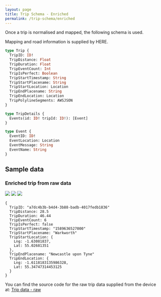 ```yaml
---
layout: page
title: Trip Schema - Enriched
permalink: /trip-schema/enriched
---
```


Once a trip is normalised and mapped, the following schema is used. 

Mapping and road information is supplied by HERE. 

```graphql
type Trip {
  TripID: ID!
  TripDistance: Float
  TripDuration: Float
  TripEventCount: Int
  TripIsPerfect: Boolean
  TripStartTimestamp: String
  TripStartPlacename: String
  TripStartLocation: Location
  TripEndPlacename: String
  TripEndLocation: Location
  TripPolylineSegments: AWSJSON
}

type TripDetails {
  Events(id: ID! tripId: ID!): [Event]
}

type Event {
  EventID: ID!
  EventLocation: Location
  EventMessage: String
  EventName: String
}

```

<h2>Sample data</h2>

<h3>Enriched trip from raw data</h3>

<img src="/img/app1.png" class="app" />
<img src="/img/app2.png" class="app" />
<img src="/img/app3.png" class="app" />

```
{
  TripID: "a7dc4b3b-b4d4-3b88-badb-4017fedb1836"
  TripDistance: 28.5
  TripDuration: 46.44
  TripEventCount: 6
  TripIsPerfect: false
  TripStartTimestamp: "1589636527000"
  TripStartPlacename: "Warkworth"
  TripStartLocation: {
    Lng: -1.63081837,
    Lat: 55.02681351
  },
  TripEndPlacename: "Newcastle upon Tyne"
  TripEndLocation: {
    Lng: -1.6118183135986328,
    Lat: 55.34747314453125
  }
}
```


You can find the source code for the raw trip data supplied from the device at:
<a href="/trip-schema/raw.html">Trip data - raw</a>
